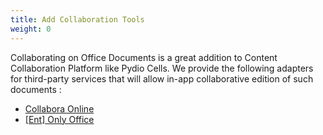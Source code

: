 ```yaml
---
title: Add Collaboration Tools
weight: 0
---
```

Collaborating on Office Documents is a great addition to Content Collaboration Platform like Pydio Cells. We provide the following adapters for third-party services that will allow in-app collaborative edition of such documents :

* [Collabora Online](../collabora-online/)
* [[Ent] Only Office](../ent-only-office/)
